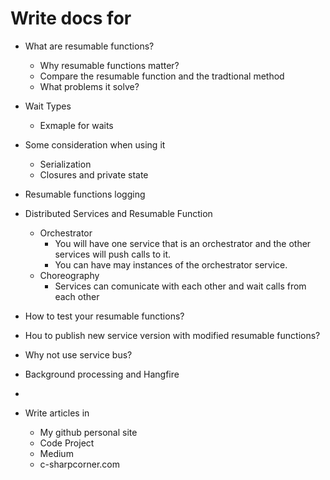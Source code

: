 # Write docs for
* What are resumable functions?
	* Why resumable functions matter? 
	* Compare the resumable function and the tradtional method
	* What problems it solve?
* Wait Types
	* Exmaple for waits
* Some consideration when using it
	* Serialization
	* Closures and private state
* Resumable functions logging
* Distributed Services and Resumable Function
	* Orchestrator 
		* You will have one service that is an orchestrator and the other services will push calls to it.
		* You can have may instances of the orchestrator service.
	* Choreography
		* Services can comunicate with each other and wait calls from each other
* How to test your resumable functions?
* Hou to publish new service version with modified resumable functions?
* Why not use service bus?
* Background processing and Hangfire
* 

* Write articles in
	* My github personal site
	* Code Project
	* Medium
	* c-sharpcorner.com